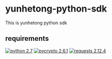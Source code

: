 # yunhetong-python-sdk
This is yunhetong python sdk

## requirements

[![python 2.7](https://img.shields.io/badge/python-2.7-green.svg)]()
[![pycrypto 2.6.1](https://img.shields.io/badge/pycrypto-2.6.1-blue.svg)]()
[![requests 2.12.4](https://img.shields.io/badge/requests-2.12.4-blue.svg)]()
